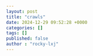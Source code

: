 ```yaml
---
layout: post
title: "crawls"
date: 2024-12-29 09:52:28 +0000
categories: []
tags: []
published: false
author : "rocky-lxj"
---
```


